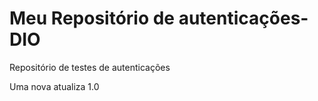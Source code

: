 # Meu Repositório de autenticações- DIO
Repositório de testes de autenticações 

Uma nova atualiza 1.0
